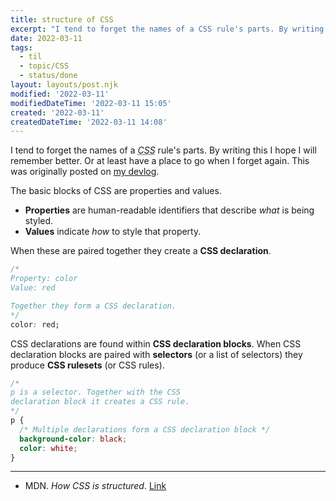 ```yaml
---
title: structure of CSS
excerpt: "I tend to forget the names of a CSS rule's parts. By writing this I hope I will remember better. Or at least have a place to go when I forget again. This was originally posted on my devlog"
date: 2022-03-11
tags:
  - til
  - topic/CSS
  - status/done
layout: layouts/post.njk
modified: '2022-03-11'
modifiedDateTime: '2022-03-11 15:05'
created: '2022-03-11'
createdDateTime: '2022-03-11 14:08'
---
```


I tend to forget the names of a <dfn><abbr title="Cascading Style Sheets">CSS</abbr></dfn> rule's parts. By writing this I hope I will remember better. Or at least have a place to go when I forget again. This was originally posted on [my devlog](https://devlog.willcodefor.beer/pages/structure-of-css/).

The basic blocks of CSS are properties and values. 

- **Properties** are human-readable identifiers that describe _what_ is being styled.
- **Values** indicate _how_ to style that property.

When these are paired together they create a **CSS declaration**.

```css
/*
Property: color
Value: red

Together they form a CSS declaration.
*/
color: red;
```

CSS declarations are found within **CSS declaration blocks**. When CSS declaration blocks are paired with **selectors** (or a list of selectors) they produce **CSS rulesets** (or CSS rules).

```css
/*
p is a selector. Together with the CSS
declaration block it creates a CSS rule.
*/
p {
  /* Multiple declarations form a CSS declaration block */
  background-color: black;
  color: white;
}

```

---
- MDN. _How CSS is structured_. [Link](https://developer.mozilla.org/en-US/docs/Learn/CSS/First_steps/How_CSS_is_structured)